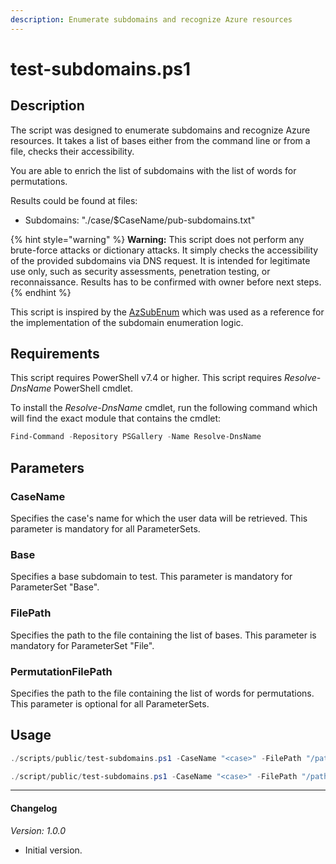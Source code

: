 ```yaml
---
description: Enumerate subdomains and recognize Azure resources
---
```


# test-subdomains.ps1

## Description

The script was designed to enumerate subdomains and recognize Azure resources.
It takes a list of bases either from the command line or from a file,
checks their accessibility.

You are able to enrich the list of subdomains with the list of words for
permutations.

Results could be found at files:
* Subdomains: "./case/$CaseName/pub-subdomains.txt"

{% hint style="warning" %}
**Warning:** This script does not perform any brute-force attacks or
dictionary attacks. It simply checks the accessibility of the provided
subdomains via DNS request. It is intended for legitimate use only,
such as security assessments, penetration testing, or reconnaissance.
Results has to be confirmed with owner before next steps.
{% endhint %}

This script is inspired by the [AzSubEnum](https://github.com/yuyudhn/AzSubEnum) which was used as a reference for the
implementation of the subdomain enumeration logic.

## Requirements

This script requires PowerShell v7.4 or higher.
This script requires *Resolve-DnsName* PowerShell cmdlet.

To install the *Resolve-DnsName* cmdlet, run the following command which
will find the exact module that contains the cmdlet:

```powershell
Find-Command -Repository PSGallery -Name Resolve-DnsName
```

## Parameters

### CaseName

Specifies the case's name for which the user data will be retrieved.
This parameter is mandatory for all ParameterSets.

### Base

Specifies a base subdomain to test.
This parameter is mandatory for ParameterSet "Base".

### FilePath

Specifies the path to the file containing the list of bases.
This parameter is mandatory for ParameterSet "File".

### PermutationFilePath

Specifies the path to the file containing the list of words for permutations.
This parameter is optional for all ParameterSets.

## Usage

```powershell
./scripts/public/test-subdomains.ps1 -CaseName "<case>" -FilePath "/path/to/bases.txt"
```

```powershell
./script/public/test-subdomains.ps1 -CaseName "<case>" -FilePath "/path/to/bases.txt" -PermutationFilePath "/path/to/permutations.txt"
```

---

#### Changelog

*Version: 1.0.0*

- Initial version.
